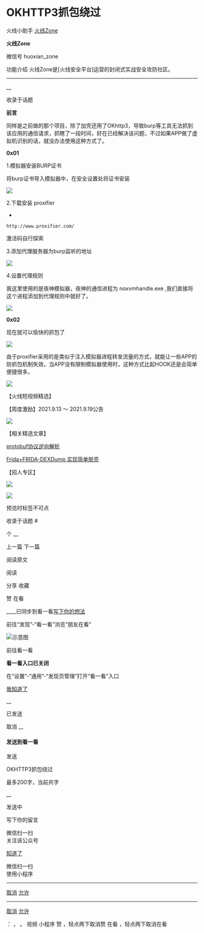 #  OKHTTP3抓包绕过

火线小助手  [ 火线Zone ](javascript:void\(0\);)

**火线Zone** ![]()

微信号 huoxian_zone

功能介绍 火线Zone是[火线安全平台]运营的封闭式实战安全攻防社区。

____

__

收录于话题

**前言**

  

同样是之前做的那个项目，除了加壳还用了OKhttp3，导致burp等工具无法抓到该应用的通信请求，抓瞎了一段时间，好在已经解决该问题，不过如果APP做了虚拟机识别的话，就没办法使用这种方式了。

  

 **0x01**

  

1.模拟器安装BURP证书

  

将burp证书导入模拟器中，在安全设置处将证书安装

  

![](http://hk-proxy.gitwarp.com/https://raw.githubusercontent.com/tuchuang9/tc1/refs/heads/main/public/20210928085226.png)

  

2.下载安装 proxifier

  

  * 

    
    
    http://www.proxifier.com/

激活码自行探索

  

3.添加代理服务器为burp监听的地址

  

![](http://hk-proxy.gitwarp.com/https://raw.githubusercontent.com/tuchuang9/tc1/refs/heads/main/public/20210928085227.png)

  

4.设置代理规则

  

我这里使用的是夜神模拟器，夜神的通信进程为 noxvmhandle.exe ,我们直接将这个进程添加到代理规则中就好了。

  

![](http://hk-proxy.gitwarp.com/https://raw.githubusercontent.com/tuchuang9/tc1/refs/heads/main/public/20210928085228.png)

  

 **0x02**

  

现在就可以愉快的抓包了

  

![](http://hk-proxy.gitwarp.com/https://raw.githubusercontent.com/tuchuang9/tc1/refs/heads/main/public/20210928085229.png)

  

由于proxifier采用的是类似于注入模拟器进程转发流量的方式，就能让一些APP的防抓包机制失效，当APP没有限制模拟器使用时，这种方式比起HOOK还是会简单便捷很多。

  

![](http://hk-proxy.gitwarp.com/https://raw.githubusercontent.com/tuchuang9/tc1/refs/heads/main/public/20210928085230.png)

  

【火线短视频精选】

【周度激励】2021.9.13 ～ 2021.9.19公告

  

![](http://hk-proxy.gitwarp.com/https://raw.githubusercontent.com/tuchuang9/tc1/refs/heads/main/public/20210928085231.png)

  

  

【相关精选文章】

  

[protobuf协议逆向解析](http://mp.weixin.qq.com/s?__biz=MzI2NDQ5NTQzOQ==&mid=2247488756&idx=1&sn=b3f599a20f25ea5648bfb55f7a91f149&chksm=eaaa9cd4dddd15c2de56a0e411e4d39194f364038dcc29b59edc31fbb476017af58f017184e0&scene=21#wechat_redirect)  

  

[Frida+FRIDA-DEXDump
实现简单脱壳](http://mp.weixin.qq.com/s?__biz=MzI2NDQ5NTQzOQ==&mid=2247488799&idx=1&sn=b609893027e6e2f431ee490e9629f446&chksm=eaaa9d3fdddd1429b9e25b40671128ddce347cd38ca73da17e8c804ac40bd94b6f37b08ccd7c&scene=21#wechat_redirect)  

  

【招人专区】

  

![](http://hk-proxy.gitwarp.com/https://raw.githubusercontent.com/tuchuang9/tc1/refs/heads/main/public/20210928085232.png)

![](http://hk-proxy.gitwarp.com/https://raw.githubusercontent.com/tuchuang9/tc1/refs/heads/main/public/20210928085233.png)

预览时标签不可点

收录于话题 #

个 __

上一篇 下一篇

阅读原文

阅读

分享 收藏

赞 在看

____已同步到看一看[写下你的想法](javascript:;)

前往“发现”-“看一看”浏览“朋友在看”

![示意图](//res.wx.qq.com/mmbizwap/zh_CN/htmledition/images/pic/appmsg/pic_like_comment55871f.png)

前往看一看

**看一看入口已关闭**

在“设置”-“通用”-“发现页管理”打开“看一看”入口

[我知道了](javascript:;)

__

已发送

取消 __

####  发送到看一看

发送

OKHTTP3抓包绕过

最多200字，当前共字

__

发送中

写下你的留言

微信扫一扫  
关注该公众号

[知道了](javascript:;)

微信扫一扫  
使用小程序

****

[取消](javascript:void\(0\);) [允许](javascript:void\(0\);)

****

[取消](javascript:void\(0\);) [允许](javascript:void\(0\);)

： ， 。 视频 小程序 赞 ，轻点两下取消赞 在看 ，轻点两下取消在看

